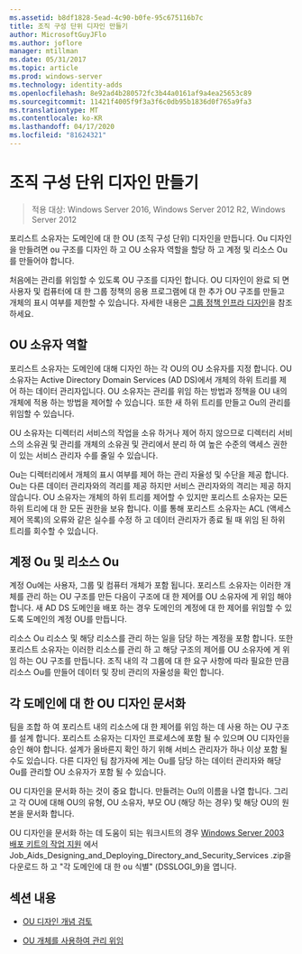 ```yaml
---
ms.assetid: b8df1828-5ead-4c90-b0fe-95c675116b7c
title: 조직 구성 단위 디자인 만들기
author: MicrosoftGuyJFlo
ms.author: joflore
manager: mtillman
ms.date: 05/31/2017
ms.topic: article
ms.prod: windows-server
ms.technology: identity-adds
ms.openlocfilehash: 8e92ad4b280572fc3b44a0161af9a4ea25653c89
ms.sourcegitcommit: 11421f4005f9f3a3f6c0db95b1836d0f765a9fa3
ms.translationtype: MT
ms.contentlocale: ko-KR
ms.lasthandoff: 04/17/2020
ms.locfileid: "81624321"
---
```

# <a name="creating-an-organizational-unit-design"></a>조직 구성 단위 디자인 만들기

> 적용 대상: Windows Server 2016, Windows Server 2012 R2, Windows Server 2012

포리스트 소유자는 도메인에 대 한 OU (조직 구성 단위) 디자인을 만듭니다. Ou 디자인을 만들려면 ou 구조를 디자인 하 고 OU 소유자 역할을 할당 하 고 계정 및 리소스 Ou를 만들어야 합니다.

처음에는 관리를 위임할 수 있도록 OU 구조를 디자인 합니다. OU 디자인이 완료 되 면 사용자 및 컴퓨터에 대 한 그룹 정책의 응용 프로그램에 대 한 추가 OU 구조를 만들고 개체의 표시 여부를 제한할 수 있습니다. 자세한 내용은 [그룹 정책 인프라 디자인](https://docs.microsoft.com/previous-versions/windows/it-pro/windows-server-2003/cc786524(v=ws.10))을 참조 하세요.

## <a name="ou-owner-role"></a>OU 소유자 역할
포리스트 소유자는 도메인에 대해 디자인 하는 각 OU의 OU 소유자를 지정 합니다. OU 소유자는 Active Directory Domain Services (AD DS)에서 개체의 하위 트리를 제어 하는 데이터 관리자입니다. OU 소유자는 관리를 위임 하는 방법과 정책을 OU 내의 개체에 적용 하는 방법을 제어할 수 있습니다. 또한 새 하위 트리를 만들고 Ou의 관리를 위임할 수 있습니다.

OU 소유자는 디렉터리 서비스의 작업을 소유 하거나 제어 하지 않으므로 디렉터리 서비스의 소유권 및 관리를 개체의 소유권 및 관리에서 분리 하 여 높은 수준의 액세스 권한이 있는 서비스 관리자 수를 줄일 수 있습니다.

Ou는 디렉터리에서 개체의 표시 여부를 제어 하는 관리 자율성 및 수단을 제공 합니다. Ou는 다른 데이터 관리자와의 격리를 제공 하지만 서비스 관리자와의 격리는 제공 하지 않습니다. OU 소유자는 개체의 하위 트리를 제어할 수 있지만 포리스트 소유자는 모든 하위 트리에 대 한 모든 권한을 보유 합니다. 이를 통해 포리스트 소유자는 ACL (액세스 제어 목록)의 오류와 같은 실수를 수정 하 고 데이터 관리자가 종료 될 때 위임 된 하위 트리를 회수할 수 있습니다.

## <a name="account-ous-and-resource-ous"></a>계정 Ou 및 리소스 Ou
계정 Ou에는 사용자, 그룹 및 컴퓨터 개체가 포함 됩니다. 포리스트 소유자는 이러한 개체를 관리 하는 OU 구조를 만든 다음이 구조에 대 한 제어를 OU 소유자에 게 위임 해야 합니다. 새 AD DS 도메인을 배포 하는 경우 도메인의 계정에 대 한 제어를 위임할 수 있도록 도메인의 계정 OU를 만듭니다.

리소스 Ou 리소스 및 해당 리소스를 관리 하는 일을 담당 하는 계정을 포함 합니다. 또한 포리스트 소유자는 이러한 리소스를 관리 하 고 해당 구조의 제어를 OU 소유자에 게 위임 하는 OU 구조를 만듭니다. 조직 내의 각 그룹에 대 한 요구 사항에 따라 필요한 만큼 리소스 Ou를 만들어 데이터 및 장비 관리의 자율성을 확인 합니다.

## <a name="documenting-the-ou-design-for-each-domain"></a>각 도메인에 대 한 OU 디자인 문서화
팀을 조합 하 여 포리스트 내의 리소스에 대 한 제어를 위임 하는 데 사용 하는 OU 구조를 설계 합니다. 포리스트 소유자는 디자인 프로세스에 포함 될 수 있으며 OU 디자인을 승인 해야 합니다. 설계가 올바른지 확인 하기 위해 서비스 관리자가 하나 이상 포함 될 수도 있습니다. 다른 디자인 팀 참가자에 게는 Ou를 담당 하는 데이터 관리자와 해당 Ou를 관리할 OU 소유자가 포함 될 수 있습니다.

OU 디자인을 문서화 하는 것이 중요 합니다. 만들려는 Ou의 이름을 나열 합니다. 그리고 각 OU에 대해 OU의 유형, OU 소유자, 부모 OU (해당 하는 경우) 및 해당 OU의 원본을 문서화 합니다.

OU 디자인을 문서화 하는 데 도움이 되는 워크시트의 경우 [Windows Server 2003 배포 키트의 작업 지원](https://microsoft.com/download/details.aspx?id=9608) 에서 Job_Aids_Designing_and_Deploying_Directory_and_Security_Services .zip을 다운로드 하 고 "각 도메인에 대 한 ou 식별" (DSSLOGI_9)을 엽니다.

## <a name="in-this-section"></a>섹션 내용

- [OU 디자인 개념 검토](../../ad-ds/plan/Reviewing-OU-Design-Concepts.md)

- [OU 개체를 사용하여 관리 위임](../../ad-ds/plan/Delegating-Administration-by-Using-OU-Objects.md)
